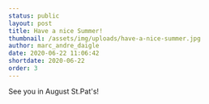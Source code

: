```yaml
---
status: public
layout: post
title: Have a nice Summer!
thumbnail: /assets/img/uploads/have-a-nice-summer.jpg
author: marc_andre_daigle
date: 2020-06-22 11:06:42
shortdate: 2020-06-22
order: 3
---
```

See you in August St.Pat's!